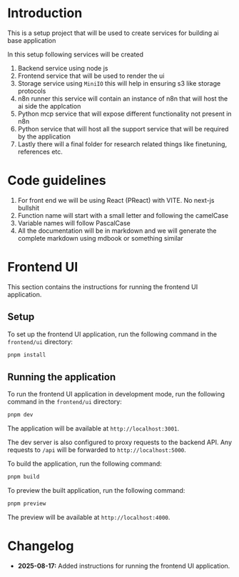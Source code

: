 # Introduction 

This is a setup project that will be used to create services for building ai base application

In this setup following services will be created 
1. Backend service using node js
2. Frontend service that will be used to render the ui
3. Storage service using `MiniIO` this will help in ensuring s3 like storage protocols 
4. n8n runner this service will contain an instance of n8n that will host the ai side the applcation 
5. Python mcp service that will expose different functionality not present in n8n 
6. Python service that will host all the support service that will be required by the application 
7. Lastly there will a final folder for research related things like finetuning, references etc.

# Code guidelines 

1. For front end we will be using React (PReact) with VITE. No next-js bullshit
2. Function name will start with a small letter and following the camelCase
3. Variable names will follow PascalCase
4. All the documentation will be in markdown and we will generate the complete markdown using mdbook or something similar


# Frontend UI

This section contains the instructions for running the frontend UI application.

## Setup

To set up the frontend UI application, run the following command in the `frontend/ui` directory:

```bash
pnpm install
```

## Running the application

To run the frontend UI application in development mode, run the following command in the `frontend/ui` directory:

```bash
pnpm dev
```

The application will be available at `http://localhost:3001`.

The dev server is also configured to proxy requests to the backend API. Any requests to `/api` will be forwarded to `http://localhost:5000`.

To build the application, run the following command:

```bash
pnpm build
```

To preview the built application, run the following command:

```bash
pnpm preview
```

The preview will be available at `http://localhost:4000`.

# Changelog

- **2025-08-17:** Added instructions for running the frontend UI application. 
